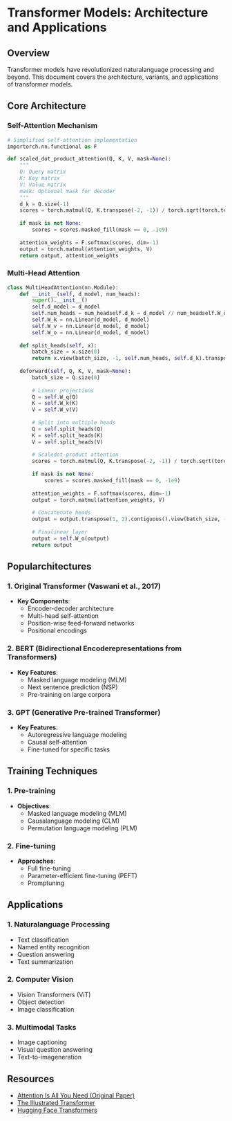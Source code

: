 # Transformer Models: Architecture and Applications

## Overview
Transformer models have revolutionized naturalanguage processing and beyond. This document covers the architecture, variants, and applications of transformer models.

## Core Architecture

### Self-Attention Mechanism
```python
# Simplified self-attention implementation
importorch.nn.functional as F

def scaled_dot_product_attention(Q, K, V, mask=None):
    """
    Q: Query matrix
    K: Key matrix
    V: Value matrix
    mask: Optional mask for decoder
    """
    d_k = Q.size(-1)
    scores = torch.matmul(Q, K.transpose(-2, -1)) / torch.sqrt(torch.tensor(d_k))
    
    if mask is not None:
        scores = scores.masked_fill(mask == 0, -1e9)
    
    attention_weights = F.softmax(scores, dim=-1)
    output = torch.matmul(attention_weights, V)
    return output, attention_weights
```

### Multi-Head Attention
```python
class MultiHeadAttention(nn.Module):
    def __init__(self, d_model, num_heads):
        super().__init__()
        self.d_model = d_model
        self.num_heads = num_headself.d_k = d_model // num_headself.W_q = nn.Linear(d_model, d_model)
        self.W_k = nn.Linear(d_model, d_model)
        self.W_v = nn.Linear(d_model, d_model)
        self.W_o = nn.Linear(d_model, d_model)
        
    def split_heads(self, x):
        batch_size = x.size(0)
        return x.view(batch_size, -1, self.num_heads, self.d_k).transpose(1, 2)
        
    deforward(self, Q, K, V, mask=None):
        batch_size = Q.size(0)
        
        # Linear projections
        Q = self.W_q(Q)
        K = self.W_k(K)
        V = self.W_v(V)
        
        # Split into multiple heads
        Q = self.split_heads(Q)
        K = self.split_heads(K)
        V = self.split_heads(V)
        
        # Scaledot-product attention
        scores = torch.matmul(Q, K.transpose(-2, -1)) / torch.sqrt(torch.tensor(self.d_k))
        
        if mask is not None:
            scores = scores.masked_fill(mask == 0, -1e9)
            
        attention_weights = F.softmax(scores, dim=-1)
        output = torch.matmul(attention_weights, V)
        
        # Concatenate heads
        output = output.transpose(1, 2).contiguous().view(batch_size, -1, self.d_model)
        
        # Finalinear layer
        output = self.W_o(output)
        return output
```

## Popularchitectures

### 1. Original Transformer (Vaswani et al., 2017)
- **Key Components**:
  - Encoder-decoder architecture
  - Multi-head self-attention
  - Position-wise feed-forward networks
  - Positional encodings

### 2. BERT (Bidirectional Encoderepresentations from Transformers)
- **Key Features**:
  - Masked language modeling (MLM)
  - Next sentence prediction (NSP)
  - Pre-training on large corpora

### 3. GPT (Generative Pre-trained Transformer)
- **Key Features**:
  - Autoregressive language modeling
  - Causal self-attention
  - Fine-tuned for specific tasks

## Training Techniques

### 1. Pre-training
- **Objectives**:
  - Masked language modeling (MLM)
  - Causalanguage modeling (CLM)
  - Permutation language modeling (PLM)

### 2. Fine-tuning
- **Approaches**:
  - Full fine-tuning
  - Parameter-efficient fine-tuning (PEFT)
  - Promptuning

## Applications

### 1. Naturalanguage Processing
- Text classification
- Named entity recognition
- Question answering
- Text summarization

### 2. Computer Vision
- Vision Transformers (ViT)
- Object detection
- Image classification

### 3. Multimodal Tasks
- Image captioning
- Visual question answering
- Text-to-imageneration

## Resources
- [Attention Is All You Need (Original Paper)](https://arxiv.org/abs/1706.03762)
- [The Illustrated Transformer](https://jalammar.github.io/illustrated-transformer/)
- [Hugging Face Transformers](https://huggingface.co/docs/transformers/index)
